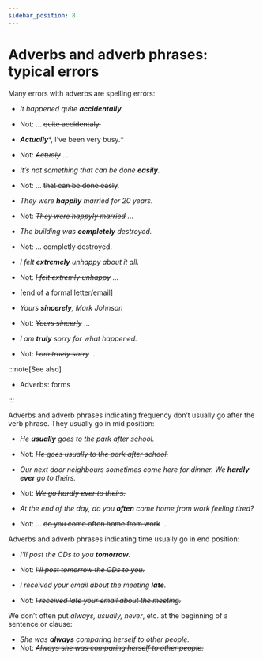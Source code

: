 ```yaml
---
sidebar_position: 8
---
```


# Adverbs and adverb phrases: typical errors

Many errors with adverbs are spelling errors:

- *It happened quite **accidentally**.*
- Not: … ~~quite accidentaly.~~

- ***Actually****, I’ve been very busy.*
- Not: *~~Actualy~~* …

- *It’s not something that can be done **easily**.*
- Not: … ~~that can be done easly~~.

- *They were **happily** married for 20 years.*
- Not: *~~They were happyly married~~* …

- *The building was **completely** destroyed.*
- Not: … ~~completly destroyed~~.

- *I felt **extremely** unhappy about it all.*
- Not: *~~I felt extremly unhappy~~* …

- \[end of a formal letter/email\]
- *Yours **sincerely**, Mark Johnson*
- Not: *~~Yours sincerly~~* …

- *I am **truly** sorry for what happened.*
- Not: *~~I am truely sorry~~* …

:::note[See also]

- Adverbs: forms

:::

Adverbs and adverb phrases indicating frequency don’t usually go after the verb phrase. They usually go in mid position:

- *He **usually** goes to the park after school.*
- Not: *~~He goes usually to the park after school.~~*

- *Our next door neighbours sometimes come here for dinner. We **hardly ever** go to theirs.*
- Not: *~~We go hardly ever to theirs.~~*

- *At the end of the day, do you **often** come home from work feeling tired?*
- Not: … ~~do you come often home from work~~ …

Adverbs and adverb phrases indicating time usually go in end position:

- *I’ll post the CDs to you **tomorrow**.*
- Not: *~~I’ll post tomorrow the CDs to you.~~*

- *I received your email about the meeting **late**.*
- Not: *~~I received late your email about the meeting.~~*

We don’t often put *always, usually, never*, etc. at the beginning of a sentence or clause:

- *She was **always** comparing herself to other people.*
- Not: *~~Always she was comparing herself to other people.~~*
